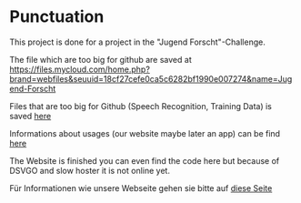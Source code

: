 # Punctuation

This project is done for a project in the "Jugend Forscht"-Challenge.


The file which are too big for github are saved at https://files.mycloud.com/home.php?brand=webfiles&seuuid=18cf27cefe0ca5c6282bf1990e007274&name=Jugend-Forscht

Files that are too big for Github (Speech Recognition, Training Data) is saved [here](https://drive.google.com/drive/folders/1eYj36uYw0nrbK6-fj3gkQf5qve8oXD-Y?usp=sharing)

Informations about usages (our website maybe later an app) can be find [here](https://hrgaertner.github.io/punctation/)

The Website is finished you can even find the code here but because of DSVGO and slow hoster it is not online yet.

Für Informationen wie unsere Webseite gehen sie bitte auf [diese Seite](https://hrgaertner.github.io/punctation/)
